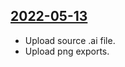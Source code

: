 ## [2022-05-13](https://github.com/faktaoklimatu/graphics/blob/2eff1f6d959aadb4a27523f524b0033b84f36449/data-visualization/social-networks/data-vis-soc.ai)

- Upload source .ai file.
- Upload png exports.

